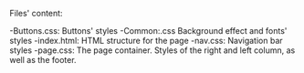 Files' content:

-Buttons.css: Buttons' styles
-Common:.css Background effect and fonts' styles
-index.html: HTML structure for the page
-nav.css: Navigation bar styles
-page.css: The page container. Styles of the right and left column, as well as the footer.

